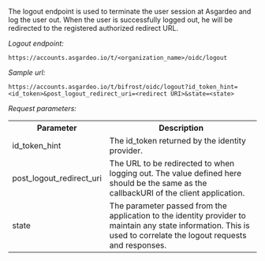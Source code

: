 The logout endpoint is used to terminate the user session at Asgardeo and log the user out. When the user is
successfully logged out, he will be redirected to the registered authorized redirect URL.

_Logout endpoint:_

`https://accounts.asgardeo.io/t/<organization_name>/oidc/logout`

_Sample url:_

```
https://accounts.asgardeo.io/t/bifrost/oidc/logout?id_token_hint=<id_token>&post_logout_redirect_uri=<redirect URI>&state=<state>
```

_Request parameters:_

<table>
  <tr>
    <th>Parameter</th>
    <th>Description</th> 
  </tr>
  <tr>
    <td>id_token_hint<Badge text="Required" type="mandatory"/></td>
    <td>The id_token returned by the identity provider.</td>
  </tr>
  <tr>
    <td>post_logout_redirect_uri<Badge text="Required" type="mandatory"/></td>
    <td>The URL to be redirected to when logging out. The value defined here should be the same as the callbackURI of the client application.</td>
  </tr>
  <tr>
    <td>state<Badge text="Optional" type="optional"/></td>
    <td>The parameter passed from the application to the identity provider to maintain any state information. This is used to correlate the logout requests and responses.</td>
  </tr>
</table>